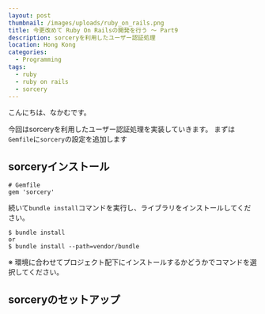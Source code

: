 ```yaml
---
layout: post
thumbnail: /images/uploads/ruby_on_rails.png
title: 今更改めて Ruby On Railsの開発を行う 〜 Part9
description: sorceryを利用したユーザー認証処理
location: Hong Kong
categories:
  - Programming
tags:
  - ruby
  - ruby on rails
  - sorcery
---
```

こんにちは、なかむです。

今回はsorceryを利用したユーザー認証処理を実装していきます。
まずは`Gemfile`に`sorcery`の設定を追加します

## sorceryインストール

```Gemfile
# Gemfile
gem 'sorcery'
```

続いて`bundle install`コマンドを実行し、ライブラリをインストールしてください。

```
$ bundle install
or
$ bundle install --path=vendor/bundle
```

※ 環境に合わせてプロジェクト配下にインストールするかどうかでコマンドを選択してください。

## sorceryのセットアップ
